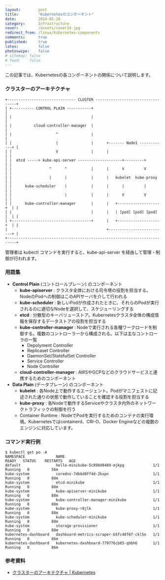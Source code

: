 ```yaml
---
layout:        post
title:         "Kubernetesのコンポーネント"
date:          2024-05-20
category:      Infrastructure
cover:         /assets/cover14.jpg
redirect_from: /linux/kubernetes-components
comments:      true
published:     true
latex:         false
photoswipe:    false
# sitemap: false
# feed:    false
---
```


この記事では、Kubernetesの各コンポーネントの関係について説明します。

### クラスターのアーキテクチャ

```fig
+------------------------------- CLUSTER ----------------------------------+
| +---------- CONTROL PLAIN -----------+                                   |
| |                                    |                                   |
| |          cloud-controller-manager  |                                   |
| |                    ^               |                                   |
| |                    |               |      +------- Node1 ------------+ |
| |                    V               |      |                          | |
| |  etcd -----> kube-api-server --------------------+---------+         | |
| |                 ^      ^           |      |      V         V         | |
| |                 |      |           |      |   kubelet  kube-proxy    | |
| |      kube-scheduler    |           |      |      |         |         | |
| |                        |           |      |      V         V         | |
| |      kube-controller-manager       |      |   +-------------------+  | |
| |                                    |      |   | [pod] [pod] [pod] |  | |
| +------------------------------------+      |   +-------------------+  | |
|                                             +--------------------------+ |
+--------------------------------------------------------------------------+
```

管理者は kubectl コマンドを実行すると、kube-api-server を経由して管理・制御が行われます。


### 用語集

- **Control Plain** (コントロールプレーン) のコンポーネント
    - **kube-apiserver** : クラスタ全体における司令塔の役割を担当する。NodeのPodへの制御はこのAPIサーバを介して行われる
    - **kube-scheduler** : 新しいPodが作成されたときに、それらのPodが実行されるのに適切なNodeを選択して、スケジューリングする
    - **etcd** : 分散型のキーバリューストア。Kubernetesクラスタ全体の構成情報を保存するデータストアの役割を担当する
    - **kube-controller-manager** : Nodeで実行される各種ワークロードを制御する。複数のコントローラーから構成される。以下は主なコントローラの一覧
        - Depolyment Controller
        - Replicaset Controller
        - DaemonSet/StatefulSet Controller
        - Service Controller
        - Node Controller
    - **cloud-controller-manager** : AWSやGCPなどのクラウドサービスと連携するためのコンポーネント
- **Data Plain** (データプレーン) のコンポーネント
    - **kubelet** : 各Node上で動作するエージェント。Podがマニフェストに記述された通りの状態で動作していることを確認する役割を担当する
    - **kube-proxy** : 各Nodeで動作するServiceやクラスタ内外のネットワークトラフィックの制御を行う
    - Container Runtime : NodeでPodを実行するためのコンテナの実行環境。Kubernetesではcontainerd、CRI-O、Docker Engineなどの複数のエンジンに対応しています。


### コマンド実行例

```
$ kubectl get po -A
NAMESPACE              NAME                                        READY   STATUS    RESTARTS   AGE
default                hello-minikube-5c898d8489-mjkpg             1/1     Running   0          56m
kube-system            coredns-7db6d8ff4d-2kxpn                    1/1     Running   0          88m
kube-system            etcd-minikube                               1/1     Running   0          88m
kube-system            kube-apiserver-minikube                     1/1     Running   0          88m
kube-system            kube-controller-manager-minikube            1/1     Running   0          88m
kube-system            kube-proxy-r8jlk                            1/1     Running   0          88m
kube-system            kube-scheduler-minikube                     1/1     Running   0          88m
kube-system            storage-provisioner                         1/1     Running   0          88m
kubernetes-dashboard   dashboard-metrics-scraper-b5fc48f67-ckl5n   1/1     Running   0          86m
kubernetes-dashboard   kubernetes-dashboard-779776cb65-qhbh6       1/1     Running   0          86m
```




### 参考資料

- [クラスターのアーキテクチャ \| Kubernetes](https://kubernetes.io/ja/docs/concepts/architecture/)
